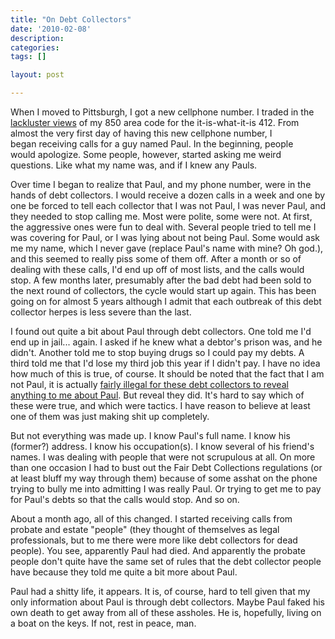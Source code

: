 ```yaml
---
title: "On Debt Collectors"
date: '2010-02-08'
description:
categories:
tags: []

layout: post

---
```

When I moved to Pittsburgh, I got a new cellphone number. I traded in the <a href="http://images.google.com/images?&amp;q=emerald%20coast">lackluster views</a> of my 850 area code for the it-is-what-it-is 412. From almost the very first day of having this new cellphone number, I began receiving calls for a guy named Paul. In the beginning, people would apologize. Some people, however, started asking me weird questions. Like what my name was, and if I knew any Pauls.

Over time I began to realize that Paul, and my phone number, were in the hands of debt collectors. I would receive a dozen calls in a week and one by one be forced to tell each collector that I was not Paul, I was never Paul, and they needed to stop calling me. Most were polite, some were not. At first, the aggressive ones were fun to deal with. Several people tried to tell me I was covering for Paul, or I was lying about not being Paul. Some would ask me my name, which I never gave (replace Paul's name with mine? Oh god.), and this seemed to really piss some of them off. After a month or so of dealing with these calls, I'd end up off of most lists, and the calls would stop. A few months later, presumably after the bad debt had been sold to the next round of collectors, the cycle would start up again. This has been going on for almost 5 years although I admit that each outbreak of this debt collector herpes is less severe than the last.

I found out quite a bit about Paul through debt collectors. One told me I'd end up in jail... again. I asked if he knew what a debtor's prison was, and he didn't. Another told me to stop buying drugs so I could pay my debts. A third told me that I'd lose my third job this year if I didn't pay. I have no idea how much of this is true, of course. It should be noted that the fact that I am not Paul, it is actually <a href="http://en.wikipedia.org/wiki/Fair_Debt_Collection_Practices_Act">fairly illegal for these debt collectors to reveal anything to me about Paul</a>. But reveal they did. It's hard to say which of these were true, and which were tactics. I have reason to believe at least one of them was just making shit up completely.

But not everything was made up. I know Paul's full name. I know his (former?) address. I know his occupation(s). I know several of his friend's names. I was dealing with people that were not scrupulous at all. On more than one occasion I had to bust out the Fair Debt Collections regulations (or at least bluff my way through them) because of some asshat on the phone trying to bully me into admitting I was really Paul. Or trying to get me to pay for Paul's debts so that the calls would stop. And so on.

About a month ago, all of this changed. I started receiving calls from probate and estate "people" (they thought of themselves as legal professionals, but to me there were more like debt collectors for dead people). You see, apparently Paul had died. And apparently the probate people don't quite have the same set of rules that the debt collector people have because they told me quite a bit more about Paul.

Paul had a shitty life, it appears. It is, of course, hard to tell given that my only information about Paul is through debt collectors. Maybe Paul faked his own death to get away from all of these assholes. He is, hopefully, living on a boat on the keys. If not, rest in peace, man.